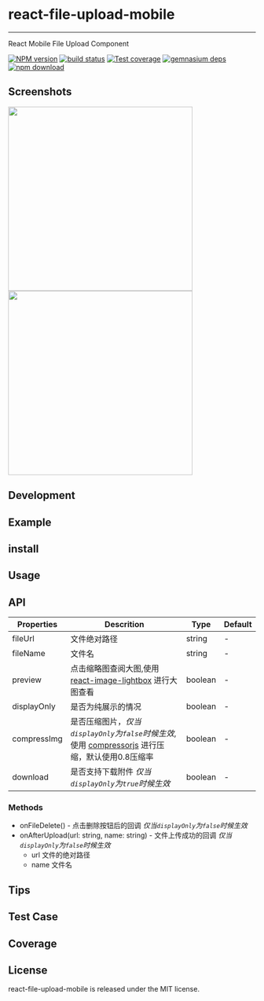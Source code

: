 # react-file-upload-mobile
---

React Mobile File Upload Component

[![NPM version][npm-image]][npm-url]
[![build status][travis-image]][travis-url]
[![Test coverage][coveralls-image]][coveralls-url]
[![gemnasium deps][gemnasium-image]][gemnasium-url]
[![npm download][download-image]][download-url]

[npm-image]: http://img.shields.io/npm/v/rmc-list-view.svg?style=flat-square
[npm-url]: http://npmjs.org/package/rmc-list-view
[travis-image]: https://img.shields.io/travis/react-component/m-list-view.svg?style=flat-square
[travis-url]: https://travis-ci.org/react-component/m-list-view
[coveralls-image]: https://img.shields.io/coveralls/react-component/m-list-view.svg?style=flat-square
[coveralls-url]: https://coveralls.io/r/react-component/m-list-view?branch=master
[gemnasium-image]: http://img.shields.io/gemnasium/react-component/m-list-view.svg?style=flat-square
[gemnasium-url]: https://gemnasium.com/react-component/m-list-view
[node-image]: https://img.shields.io/badge/node.js-%3E=_0.10-green.svg?style=flat-square
[node-url]: http://nodejs.org/download/
[download-image]: https://img.shields.io/npm/dm/rmc-list-view.svg?style=flat-square
[download-url]: https://npmjs.org/package/rmc-list-view


## Screenshots

<img src="https://i.bmp.ovh/imgs/2019/11/20ce1d9429a1b5c7.png" width="375"/>
<img src="https://i.bmp.ovh/imgs/2019/11/f61ecc74c0b22cfe.png" width="375" />

## Development

## Example

## install

## Usage

## API

Properties | Descrition | Type | Default
-----------|------------|------|--------
fileUrl | 文件绝对路径 | string | -
fileName | 文件名 | string | -
preview | 点击缩略图查阅大图,使用 [react-image-lightbox](https://github.com/frontend-collective/react-image-lightbox) 进行大图查看 | boolean | -
displayOnly | 是否为纯展示的情况 | boolean | -
compressImg | 是否压缩图片，*仅当`displayOnly`为`false`时候生效*,使用 [compressorjs](https://github.com/fengyuanchen/compressorjs) 进行压缩，默认使用0.8压缩率 | boolean | -
download | 是否支持下载附件 *仅当`displayOnly`为`true`时候生效* | boolean | -
### Methods

- onFileDelete() - 点击删除按钮后的回调 *仅当`displayOnly`为`false`时候生效*
- onAfterUpload(url: string, name: string) - 文件上传成功的回调 *仅当`displayOnly`为`false`时候生效*
    - url 文件的绝对路径
    - name 文件名


## Tips


## Test Case

## Coverage

## License

react-file-upload-mobile is released under the MIT license.
